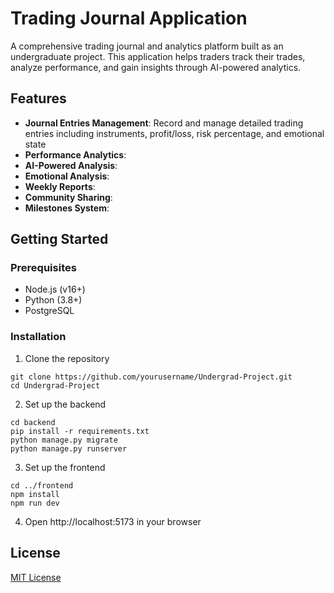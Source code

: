 # Trading Journal Application

A comprehensive trading journal and analytics platform built as an undergraduate project. This application helps traders track their trades, analyze performance, and gain insights through AI-powered analytics.

## Features

- **Journal Entries Management**: Record and manage detailed trading entries including instruments, profit/loss, risk percentage, and emotional state
- **Performance Analytics**:
- **AI-Powered Analysis**: 
- **Emotional Analysis**: 
- **Weekly Reports**: 
- **Community Sharing**: 
- **Milestones System**: 

## Getting Started

### Prerequisites
- Node.js (v16+)
- Python (3.8+)
- PostgreSQL

### Installation

1. Clone the repository
```
git clone https://github.com/yourusername/Undergrad-Project.git
cd Undergrad-Project
```

2. Set up the backend
```
cd backend
pip install -r requirements.txt
python manage.py migrate
python manage.py runserver
```

3. Set up the frontend
```
cd ../frontend
npm install
npm run dev
```

4. Open http://localhost:5173 in your browser

## License

[MIT License](LICENSE)
